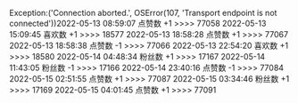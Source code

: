 Exception:('Connection aborted.', OSError(107, 'Transport endpoint is not connected'))2022-05-13  08:59:07   点赞数 +1 >>>> 77058
2022-05-13  15:09:45   喜欢数 +1 >>>> 18577
2022-05-13  18:58:28   点赞数 +1 >>>> 77067
2022-05-13  18:58:38   点赞数 -1 >>>> 77066
2022-05-13  22:54:20   喜欢数 +1 >>>> 18580
2022-05-14  04:48:34   粉丝数 +1 >>>> 17167
2022-05-14  11:43:05   粉丝数 -1 >>>> 17166
2022-05-14  23:40:16   点赞数 -1 >>>> 77084
2022-05-15  02:51:55   点赞数 +1 >>>> 77087
2022-05-15  03:34:46   粉丝数 +1 >>>> 17169
2022-05-15  04:01:45   点赞数 +1 >>>> 77091
